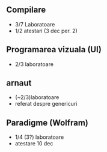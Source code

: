 ## Compilare
- 3/7 Laboratoare
- 1/2 atestari (3 dec per. 2)

## Programarea vizuala (UI)
- 2/3 laboratoare

## arnaut
- (~2/3)laboratoare
- referat despre genericuri

## Paradigme (Wolfram)
- 1/4 (3?) laboratoare
- atestare 10 dec